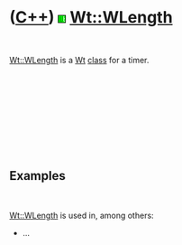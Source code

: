 
 

 

 

 

 

([C++](Cpp.md)) ![Wt](PicWt.png) [Wt::WLength](CppWLength.md)
===============================================================

 

[Wt::WLength](CppWLength.md) is a [Wt](CppWt.md) [class](CppClass.md)
for a timer.

 

 

 

 

 

Examples
--------

 

[Wt::WLength](CppWLength.md) is used in, among others:

-   ...

 

 

 

 

 

 

